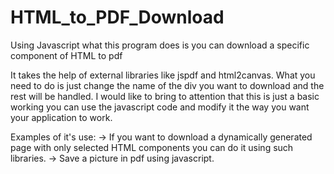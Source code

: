 # HTML_to_PDF_Download
Using Javascript what this program does is you can download a specific component of HTML to pdf

It takes the help of external libraries like jspdf and html2canvas. What you need to do is just change the name of the div you want
to download and the rest will be handled.
I would like to bring to attention that this is just a basic working you can use the javascript code and modify it the way you want 
your application to work.

Examples of it's use: -> If you want to download a dynamically generated page with only selected HTML components
                         you can do it using such libraries.
                      -> Save a picture in pdf using javascript.
                       
